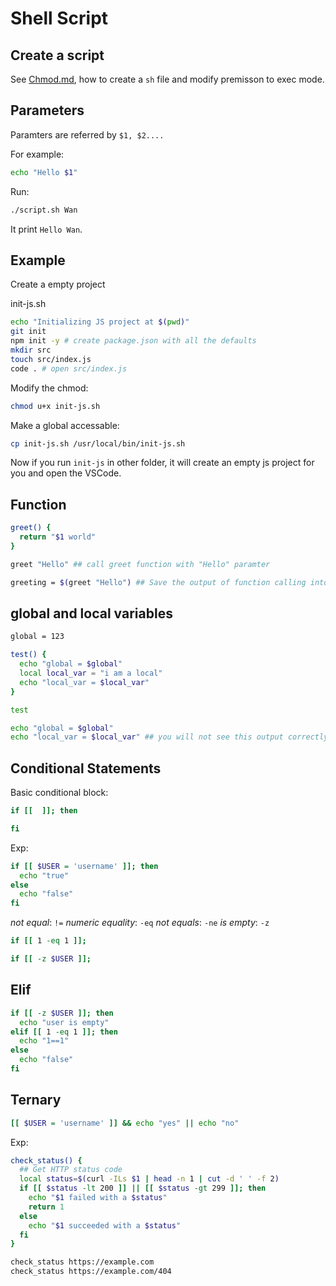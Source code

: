 # Shell Script

## Create a script

See [Chmod.md](./Chmod.md), how to create a `sh` file and modify premisson to exec mode.

## Parameters

Paramters are referred by `$1, $2....`

For example:

```sh
echo "Hello $1"
```

Run:

```bash
./script.sh Wan
```

It print `Hello Wan`.

## Example

Create a empty project

init-js.sh

```sh
echo "Initializing JS project at $(pwd)"
git init
npm init -y # create package.json with all the defaults
mkdir src
touch src/index.js
code . # open src/index.js
```

Modify the chmod:

```bash
chmod u+x init-js.sh
```

Make a global accessable:

```bash
cp init-js.sh /usr/local/bin/init-js.sh
```

Now if you run `init-js` in other folder, it will create an empty js project for you and open the VSCode.


## Function

```bash
greet() {
  return "$1 world"
}

greet "Hello" ## call greet function with "Hello" paramter

greeting = $(greet "Hello") ## Save the output of function calling into a variable
```


## global and local variables

```bash
global = 123

test() {
  echo "global = $global"
  local local_var = "i am a local"
  echo "local_var = $local_var"
}

test

echo "global = $global"
echo "local_var = $local_var" ## you will not see this output correctly
```

## Conditional Statements

Basic conditional block:

```bash
if [[  ]]; then

fi
```

Exp: 

```bash
if [[ $USER = 'username' ]]; then
  echo "true"
else
  echo "false"
fi
```

*not equal*: `!=`
*numeric equality*: `-eq`
*not equals*: `-ne`
*is empty*: `-z`

```bash
if [[ 1 -eq 1 ]];

if [[ -z $USER ]];
```

## Elif

```bash
if [[ -z $USER ]]; then
  echo "user is empty"
elif [[ 1 -eq 1 ]]; then
  echo "1==1"
else
  echo "false"
fi
```
## Ternary

```bash
[[ $USER = 'username' ]] && echo "yes" || echo "no"
```

Exp:

```bash
check_status() {
  ## Get HTTP status code
  local status=$(curl -ILs $1 | head -n 1 | cut -d ' ' -f 2)
  if [[ $status -lt 200 ]] || [[ $status -gt 299 ]]; then
    echo "$1 failed with a $status"
    return 1
  else 
    echo "$1 succeeded with a $status"
  fi
}

check_status https://example.com
check_status https://example.com/404
```